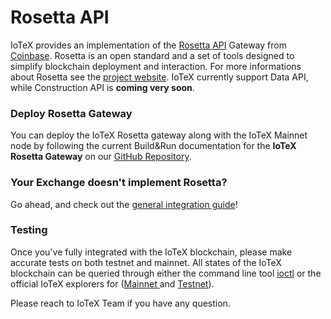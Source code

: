 # Rosetta API

IoTeX provides an implementation of the [Rosetta API](https://github.com/coinbase/rosetta-sdk-go) Gateway from [Coinbase](https://coinbase.com/). Rosetta is an open standard and a set of tools designed to simplify blockchain deployment and interaction. For more informations about Rosetta see the [project website](https://www.rosetta-api.org/). IoTeX currently support Data API, while Construction API is **coming very soon**.

### Deploy Rosetta Gateway <a href="#deploy-rosetta-gateway" id="deploy-rosetta-gateway"></a>

You can deploy the IoTeX Rosetta gateway along with the IoTeX Mainnet node by following the current Build\&Run documentation for the **IoTeX Rosetta Gateway** on our [GitHub Repository](https://github.com/iotexproject/iotex-core-rosetta-gateway#iotex-gateway-for-rosetta).

### Your Exchange doesn't implement Rosetta? <a href="#your-exchange-doesn-t-implement-rosetta" id="your-exchange-doesn-t-implement-rosetta"></a>

Go ahead, and check out the [general integration guide](broken-reference)!

### Testing <a href="#testing" id="testing"></a>

Once you've fully integrated with the IoTeX blockchain, please make accurate tests on both testnet and mainnet. All states of the IoTeX blockchain can be queried through either the command line tool [ioctl](../../backlog/reference/ioctl-cli-reference/) or the official IoTeX explorers for ([Mainnet ](https://iotexscan.io/)and [Testnet](https://testnet.iotexscan.io/)).

Please reach to IoTeX Team if you have any question.
